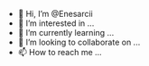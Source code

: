 - 👋 Hi, I’m @Enesarcii
- 👀 I’m interested in ...
- 🌱 I’m currently learning ...
- 💞️ I’m looking to collaborate on ...
- 📫 How to reach me ...

<!---
Enesarcii/Enesarcii is a ✨ special ✨ repository because its `README.md` (this file) appears on your GitHub profile.
You can click the Preview link to take a look at your changes.
--->
